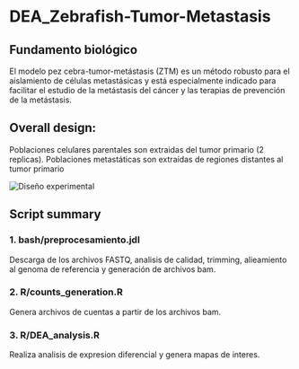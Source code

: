 # DEA_Zebrafish-Tumor-Metastasis

## Fundamento biológico

El modelo pez cebra-tumor-metástasis (ZTM) es un método robusto para el aislamiento de células metastásicas y está especialmente indicado para facilitar el estudio de la metástasis del cáncer y las terapias de prevención de la metástasis.

## Overall design:

Poblaciones celulares parentales son extraidas del tumor primario (2 replicas).
Poblaciones metastáticas son extraídas de regiones distantes al tumor primario

![Diseño experimental]()

## Script summary 

### 1. bash/preprocesamiento.jdl
Descarga de los archivos FASTQ, analisis de calidad, trimming, alieamiento al genoma de referencia y generación de archivos bam.

### 2. R/counts_generation.R

Genera archivos de cuentas a partir de los archivos bam.

### 3. R/DEA_analysis.R
Realiza analisis de expresion diferencial y genera mapas de interes.
